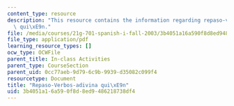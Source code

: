 ```yaml
---
content_type: resource
description: "This resource contains the information regarding repaso-verbos-adivina\
  \ qui\xE9n."
file: /media/courses/21g-701-spanish-i-fall-2003/3b4051a16a590f8d8ed9486218738df4_MIT21G_701F03_3verbos.pdf
file_type: application/pdf
learning_resource_types: []
ocw_type: OCWFile
parent_title: In-class Activities
parent_type: CourseSection
parent_uid: 0cc77aeb-9d79-6c9b-9939-d35082c099f4
resourcetype: Document
title: "Repaso-Verbos-adivina qui\xE9n"
uid: 3b4051a1-6a59-0f8d-8ed9-486218738df4
---
```

